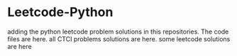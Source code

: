 # Leetcode-Python
adding the python leetcode problem solutions in this repositories. 
The code files are here.
all CTCI problems solutions are here.
some leetcode solutions are here





























































































































































































































































































































































































































































































































































































































































































































































































































































































































































































































































































































































